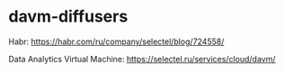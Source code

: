 # davm-diffusers

Habr: https://habr.com/ru/company/selectel/blog/724558/

Data Analytics Virtual Machine: https://selectel.ru/services/cloud/davm/
